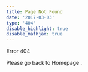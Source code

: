 ```yaml
---
title: Page Not Found
date: '2017-03-03'
type: '404'
disable_highlight: true
disable_mathjax: true
---
```


Error 404

Please go back to Homepage [<i class="fa fa-home" aria-hidden="true"></i>](/).